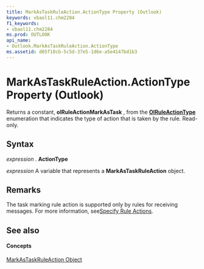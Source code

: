 ```yaml
---
title: MarkAsTaskRuleAction.ActionType Property (Outlook)
keywords: vbaol11.chm2284
f1_keywords:
- vbaol11.chm2284
ms.prod: OUTLOOK
api_name:
- Outlook.MarkAsTaskRuleAction.ActionType
ms.assetid: d05f10cb-5c5d-37e5-1d6e-a5e4147bd1b3
---
```



# MarkAsTaskRuleAction.ActionType Property (Outlook)

Returns a constant,  **olRuleActionMarkAsTask** , from the **[OlRuleActionType](olruleactiontype-enumeration-outlook.md)** enumeration that indicates the type of action that is taken by the rule. Read-only.


## Syntax

 _expression_ . **ActionType**

 _expression_ A variable that represents a **MarkAsTaskRuleAction** object.


## Remarks

 The task marking rule action is supported only by rules for receiving messages. For more information, see[Specify Rule Actions](http://msdn.microsoft.com/library/specifying-rule-actions%28Office.15%29.aspx).


## See also


#### Concepts


[MarkAsTaskRuleAction Object](markastaskruleaction-object-outlook.md)

